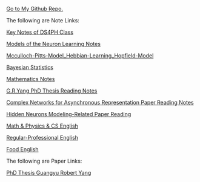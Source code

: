 [Go to My Github Repo.](https://github.com/HollisChen/NoteSharing)

The following are Note Links:

[Key Notes of DS4PH Class](https://hollischen.github.io/NoteSharing/DS4PH%20Class%20Notes/Key%20Notes%20of%20DS4PH%20Class)

[Models of the Neuron Learning Notes](https://hollischen.github.io/NoteSharing/Models%20of%20the%20Neuron%20Class%20Notes/Models%20of%20the%20Neuron%20Learning%20Notes)

[Mcculloch-Pitts-Model_Hebbian-Learning_Hopfield-Model](https://hollischen.github.io/NoteSharing/Neuroscience%20and%20AI/Mcculloch-Pitts-Model_Hebbian-Learning_Hopfield-Model.html)

[Bayesian Statistics](https://hollischen.github.io/NoteSharing/Neuroscience%20and%20AI/Bayesian%20Statistics)

[Mathematics Notes](https://hollischen.github.io/NoteSharing/Math%20&%20Physics/Mathematics%20Notes)

[G.R.Yang PhD Thesis Reading Notes](https://hollischen.github.io/NoteSharing/Neuroscience%20and%20AI/G.R.Yang%20PhD%20Thesis%20Reading%20Notes)

[Complex Networks for Asynchronous Representation Paper Reading Notes](https://hollischen.github.io/NoteSharing/ZhengHao%20Project/CNAP%20Paper%20Reading%20Notes)

[Hidden Neurons Modeling-Related Paper Reading](https://hollischen.github.io/NoteSharing/Shuqi%20Project/HNM%20Paper%20Reading%20Notes)

[Math & Physics & CS English](https://hollischen.github.io/NoteSharing/English%20Notes/Math%20&%20Physics%20&%20CS%20English)

[Regular-Professional English](https://hollischen.github.io/NoteSharing/English%20Notes/Regular-Professional%20English)

[Food English](https://hollischen.github.io/NoteSharing/English%20Notes/Food%20English)

The following are Paper Links:

[PhD Thesis Guangyu Robert Yang](https://hollischen.github.io/NoteSharing/Papers/PhD%20Thesis%20Guangyu%20Robert%20Yang.pdf)
